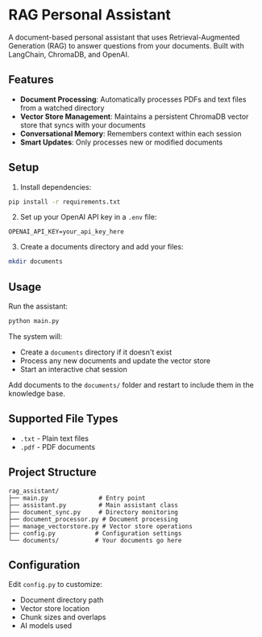 # RAG Personal Assistant

A document-based personal assistant that uses Retrieval-Augmented Generation (RAG) to answer questions from your documents. Built with LangChain, ChromaDB, and OpenAI.

## Features

- **Document Processing**: Automatically processes PDFs and text files from a watched directory
- **Vector Store Management**: Maintains a persistent ChromaDB vector store that syncs with your documents
- **Conversational Memory**: Remembers context within each session
- **Smart Updates**: Only processes new or modified documents

## Setup

1. Install dependencies:
```bash
pip install -r requirements.txt
```

2. Set up your OpenAI API key in a `.env` file:
```
OPENAI_API_KEY=your_api_key_here
```

3. Create a documents directory and add your files:
```bash
mkdir documents
```

## Usage

Run the assistant:
```bash
python main.py
```

The system will:
- Create a `documents` directory if it doesn't exist
- Process any new documents and update the vector store
- Start an interactive chat session

Add documents to the `documents/` folder and restart to include them in the knowledge base.

## Supported File Types

- `.txt` - Plain text files
- `.pdf` - PDF documents

## Project Structure

```
rag_assistant/
├── main.py              # Entry point
├── assistant.py         # Main assistant class
├── document_sync.py     # Directory monitoring
├── document_processor.py # Document processing
├── manage_vectorstore.py # Vector store operations
├── config.py           # Configuration settings
└── documents/          # Your documents go here
```

## Configuration

Edit `config.py` to customize:
- Document directory path
- Vector store location
- Chunk sizes and overlaps
- AI models used